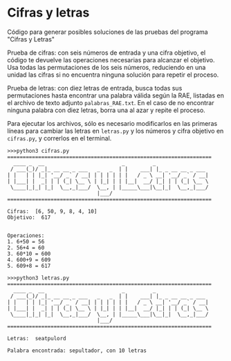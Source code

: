 # Cifras y letras
Código para generar posibles soluciones de las pruebas del programa "Cifras y Letras"

Prueba de cifras: con seis números de entrada y una cifra objetivo, el código te devuelve las operaciones necesarias para alcanzar el objetivo. Usa todas las permutaciones de los seis números, reduciendo en una unidad las cifras si no encuentra ninguna solución para repetir el proceso. 

Prueba de letras: con diez letras de entrada, busca todas sus permutaciones hasta encontrar una palabra válida según la RAE, listadas en el archivo de texto adjunto `palabras_RAE.txt`. En el caso de no encontrar ninguna palabra con diez letras, borra una al azar y repite el proceso. 

Para ejecutar los archivos, sólo es necesario modificarlos en las primeras líneas para cambiar las letras en `letras.py` y los números y cifra objetivo en `cifras.py`, y correrlos en el terminal. 


```
>>>python3 cifras.py
==================================================================
  ____ _  __                         _         _                 
 / ___(_)/ _|_ __ __ _ ___   _   _  | |    ___| |_ _ __ __ _ ___ 
| |   | | |_| '__/ _` / __| | | | | | |   / _ \ __| '__/ _` / __|
| |___| |  _| | | (_| \__ \ | |_| | | |__|  __/ |_| | | (_| \__ \ 
 \____|_|_| |_|  \__,_|___/  \__, | |_____\___|\__|_|  \__,_|___/
                             |___/                               
==================================================================
 
Cifras:  [6, 50, 9, 8, 4, 10]
Objetivo:  617


Operaciones: 
1. 6+50 = 56
2. 56+4 = 60
3. 60*10 = 600
4. 600+9 = 609
5. 609+8 = 617
```

```
>>>python3 letras.py
==================================================================
  ____ _  __                         _         _                 
 / ___(_)/ _|_ __ __ _ ___   _   _  | |    ___| |_ _ __ __ _ ___ 
| |   | | |_| '__/ _` / __| | | | | | |   / _ \ __| '__/ _` / __|
| |___| |  _| | | (_| \__ \ | |_| | | |__|  __/ |_| | | (_| \__ \ 
 \____|_|_| |_|  \__,_|___/  \__, | |_____\___|\__|_|  \__,_|___/
                             |___/                               
==================================================================
 
Letras:  seatpulord
 
Palabra encontrada: sepultador, con 10 letras
```
